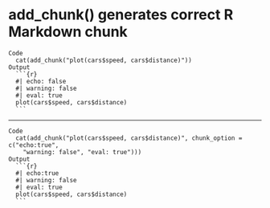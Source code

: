 # add_chunk() generates correct R Markdown chunk

    Code
      cat(add_chunk("plot(cars$speed, cars$distance)"))
    Output
      ```{r} 
      #| echo: false 
      #| warning: false 
      #| eval: true
      plot(cars$speed, cars$distance)
      ``` 

---

    Code
      cat(add_chunk("plot(cars$speed, cars$distance)", chunk_option = c("echo:true",
        "warning: false", "eval: true")))
    Output
      ```{r} 
      #| echo:true 
      #| warning: false
      #| eval: true
      plot(cars$speed, cars$distance)
      ``` 

